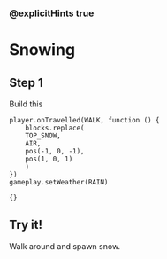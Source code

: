 ### @explicitHints true

# Snowing

## Step 1

Build this

```blocks
player.onTravelled(WALK, function () {
    blocks.replace(
    TOP_SNOW,
    AIR,
    pos(-1, 0, -1),
    pos(1, 0, 1)
    )
})
gameplay.setWeather(RAIN)
```

```template
{}
```

## Try it!

Walk around and spawn snow.